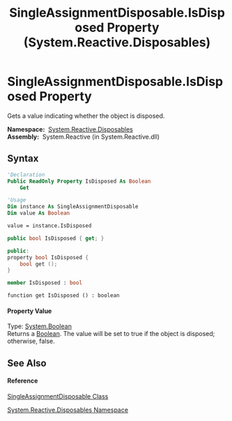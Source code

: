 ﻿---
title: SingleAssignmentDisposable.IsDisposed Property  (System.Reactive.Disposables)
TOCTitle: IsDisposed Property
ms:assetid: P:System.Reactive.Disposables.SingleAssignmentDisposable.IsDisposed
ms:mtpsurl: https://msdn.microsoft.com/en-us/library/system.reactive.disposables.singleassignmentdisposable.isdisposed(v=VS.103)
ms:contentKeyID: 36619145
ms.date: 06/28/2011
mtps_version: v=VS.103
f1_keywords:
- System.Reactive.Disposables.SingleAssignmentDisposable.get_IsDisposed
- System.Reactive.Disposables.SingleAssignmentDisposable.IsDisposed
dev_langs:
- CSharp
- JScript
- VB
- FSharp
- c++
---

# SingleAssignmentDisposable.IsDisposed Property

Gets a value indicating whether the object is disposed.

**Namespace:**  [System.Reactive.Disposables](hh229090\(v=vs.103\).md)  
**Assembly:**  System.Reactive (in System.Reactive.dll)

## Syntax

``` vb
'Declaration
Public ReadOnly Property IsDisposed As Boolean
    Get
```

``` vb
'Usage
Dim instance As SingleAssignmentDisposable
Dim value As Boolean

value = instance.IsDisposed
```

``` csharp
public bool IsDisposed { get; }
```

``` c++
public:
property bool IsDisposed {
    bool get ();
}
```

``` fsharp
member IsDisposed : bool
```

``` jscript
function get IsDisposed () : boolean
```

#### Property Value

Type: [System.Boolean](https://msdn.microsoft.com/en-us/library/a28wyd50)  
Returns a [Boolean](https://msdn.microsoft.com/en-us/library/a28wyd50). The value will be set to true if the object is disposed; otherwise, false.  

## See Also

#### Reference

[SingleAssignmentDisposable Class](hh315004\(v=vs.103\).md)

[System.Reactive.Disposables Namespace](hh229090\(v=vs.103\).md)

